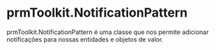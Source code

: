 # prmToolkit.NotificationPattern
prmToolkit.NotificationPattern é uma classe que nos permite adicionar notificações para nossas entidades e objetos de valor.

